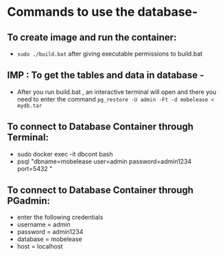 # Commands to use the database-

## To create image  and run the container:
- `sudo ./build.bat`  after giving executable permissions to build.bat

## IMP : To get the tables and data in database -
- After you run build.bat  , an interactive terminal will open and there you need to enter the command `pg_restore -U admin -Ft -d mobelease < mydb.tar`


## To connect to Database Container through Terminal:

- sudo docker exec -it dbcont bash
- psql "dbname=mobelease  user=admin password=admin1234 port=5432 "

## To connect to Database Container through PGadmin:
- enter the following credentials
- username = admin
- password =  admin1234
- database = mobelease
- host = localhost
